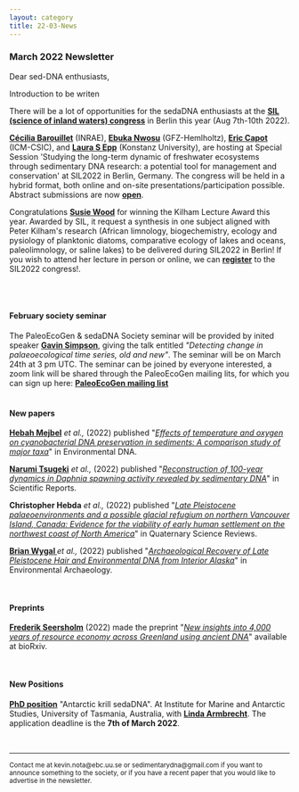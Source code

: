 ```yaml
---
layout: category
title: 22-03-News
---
```


<div class="section">
<h3 class="section-title underline">March 2022 Newsletter</h3>
</div>

<p>Dear sed-DNA enthusiasts,</p>

<div class="intro">
  <p> Introduction to be writen</p>

  <p>  There will be a lot of opportunities for the sedaDNA enthusiasts at the <a href="https://www.sil2022.org" target="_blank"><b>SIL (science of inland waters) congress</b></a> in Berlin this year (Aug 7th-10th 2022).</p>
  <p><a href="https://zofiaecaterinataranu.weebly.com" target="_blank"><b> Cécilia Barouillet</b></a> (INRAE),
  <a href="https://zofiaecaterinataranu.weebly.com" target="_blank"><b> Ebuka Nwosu</b></a> (GFZ-Hemlholtz),
  <a href="https://zofiaecaterinataranu.weebly.com" target="_blank"><b> Eric Capot</b></a> (ICM-CSIC), and
  <a href="https://zofiaecaterinataranu.weebly.com" target="_blank"><b> Laura S Epp</b></a> (Konstanz University), are hosting at Special Session 'Studying the long-term dynamic of freshwater ecosystems through sedimentary DNA research: a potential tool for management and conservation' at SIL2022 in Berlin, Germany. The congress will be held in a hybrid format, both online and on-site presentations/participation possible. Abstract submissions are now  <a href="https://www.sil2022.org/registration/abstract-submission/" target="_blank"><b>open</b></a>.</p>

<p>Congratulations <a href="https://www.cawthron.org.nz/our-people/susie-wood/" target="_blank"><b> Susie Wood</b></a> for winning the Kilham Lecture Award this year. Awarded by SIL, it request a synthesis in one subject aligned with Peter Kilham's research (African limnology, biogechemistry, ecology and pysiology of planktonic diatoms, comparative ecology of lakes and oceans, paleolimnology, or saline lakes) to be delivered during SIL2022 in Berlin! If you wish to attend her lecture in person or online, we can <a href="https://www.sil2022.org/registration/registration-fees-onsite-and-online/" target="_blank"><b>register</b></a> to the SIL2022 congress!.</p>

<br>
 <br>
<div class="intro">
<h4 class="section-title underline">February society seminar</h4><p>The PaleoEcoGen & sedaDNA Society seminar will be provided by inited speaker <a href="https://pure.au.dk/portal/en/persons/gavin-simpson(2ce741b1-0f30-4476-b024-aa566e0df996).html" target="_blank"><b>Gavin Simpson</b></a>, giving the talk entitled <i> "Detecting change in palaeoecological time series, old and new"</i>. The seminar will be on March 24th at 3 pm UTC. The seminar can be joined by everyone interested, a zoom link will be shared through the PaleoEcoGen mailing lits, for which you can sign up here:  <a href="https://listserv.unibe.ch/mailman/listinfo/paleoecogen.pages" target="_blank"><b>PaleoEcoGen mailing list</b></a>

<br>
<br>
<div class="intro">
<h4 class="section-title underline">New papers</h4>

<p><a href="https://www.researchgate.net/profile/Hebah-Mejbel" target="_blank"><b>Hebah Mejbel</b></a> <i>et al.,</i> (2022) published "<a href="https://doi.org/10.1002/edn3.289" target="_blank"><u><i>Effects of temperature and oxygen on cyanobacterial DNA preservation in sediments: A comparison study of major taxa</i></u></a>" in Environmental DNA.</p>

<p><a href="https://www.researchgate.net/profile/Narumi-Tsugeki" target="_blank"><b>Narumi Tsugeki</b></a> <i>et al.,</i> (2022) published "<a href="https://doi.org/10.1038/s41598-021-03899-0" target="_blank"><u><i>Reconstruction of 100-year dynamics in Daphnia spawning activity revealed by sedimentary DNA</i></u></a>" in Scientific Reports.</p>

<p><b>Christopher Hebda</b> <i>et al.,</i> (2022) published "<a href="https://doi.org/10.1016/j.quascirev.2022.107388" target="_blank"><u><i>Late Pleistocene palaeoenvironments and a possible glacial refugium on northern Vancouver Island, Canada: Evidence for the viability of early human settlement on the northwest coast of North America</i></u></a>" in Quaternary Science Reviews.</p>

<p><a href="https://www.researchgate.net/profile/Brian-Wygal" target="_blank"><b>Brian Wygal </b></a> <i>et al.,</i> (2022) published "<a href="https://doi.org/10.1080/14614103.2022.2031836" target="_blank"><u><i>Archaeological Recovery of Late Pleistocene Hair and Environmental DNA from Interior Alaska</i></u></a>" in Environmental Archaeology.</p>

<br>
<div class="intro">
<h4 class="section-title underline">Preprints</h4>

<p><a href="https://www.researchgate.net/profile/Frederik-Seersholm" target="_blank"><b>Frederik Seersholm</b></a> (2022) made the preprint "<a href="https://doi.org/10.1101/2022.02.23.480846" target="_blank"><u><i>New insights into 4,000 years of resource economy across Greenland using ancient DNA</i></u></a>" available at bioRxiv.</p>

<br>
<h4 class="section-title underline">New Positions</h4>

<p><a href="https://www.utas.edu.au/research/degrees/available-projects/accordion-projects/science-technology-and-engineering/area/institute-for-marine-and-antarctic-studies/antarctic-krill-sedadna/_nocache" target="_blank"><b>PhD position</b></a> "Antarctic krill sedaDNA". At Institute for Marine and Antarctic Studies, University of Tasmania, Australia, with <a href="https://www.utas.edu.au/profiles/staff/imas/linda-armbrecht" target="_blank"><b>Linda Armbrecht</b></a>. The application deadline is the <b>7th of March 2022</b>.</p>

<br>

<hr />
<p><small>Contact me at kevin.nota@ebc.uu.se or sedimentarydna@gmail.com if you want to announce something to the society, or if you have a recent paper that you would like to advertise in the newsletter.</small></p>
